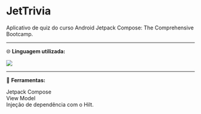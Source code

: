 # JetTrivia
Aplicativo de quiz do curso Android Jetpack Compose: The Comprehensive Bootcamp.
<div>
<hr>
<p align="left">
  🌐 <strong>Linguagem utilizada:</strong>
</p>
  <a href="#" alt="Kotlin">
  <img src="https://img.shields.io/badge/kotlin-%237F52FF.svg?style=for-the-badge&logo=kotlin&logoColor=white" /></a>
  <hr>
  <p align="left">
  💼 <strong>Ferramentas:</strong>
  <div>
  Jetpack Compose
  <div>
  View Model
    <div>
  Injeção de dependência com o Hilt.
    <div>
</p>
